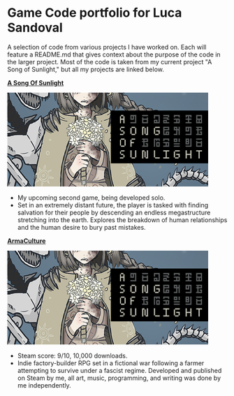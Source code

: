 # Game Code portfolio for Luca Sandoval

A selection of code from various projects I have worked on. Each will feature a README.md that gives context about the purpose of the 
code in the larger project. Most of the code is taken from my current project "A Song of Sunlight," but all my projects are linked below.

**[A Song Of Sunlight](https://store.steampowered.com/app/2263250/A_Song_Of_Sunlight/?curator_clanid=42575477)**

![ASOS Logo](img/aug23_header_capsule.png)

- My upcoming second game, being developed solo. 
- Set in an extremely distant future, the player is tasked with finding salvation for their people by descending an endless megastructure stretching into the earth. Explores the breakdown of human relationships and the human desire to bury past mistakes.

**[ArmaCulture](https://store.steampowered.com/app/1617190/ArmaCulture/?curator_clanid=42575477)**

![ASOS Logo](img/aug23_header_capsule.png)

- Steam score: 9/10, 10,000 downloads. 
- Indie factory-builder RPG set in a fictional war following a farmer attempting to survive under a fascist regime. Developed and published on Steam by me, all art, music, programming, and writing was done by me independently.
